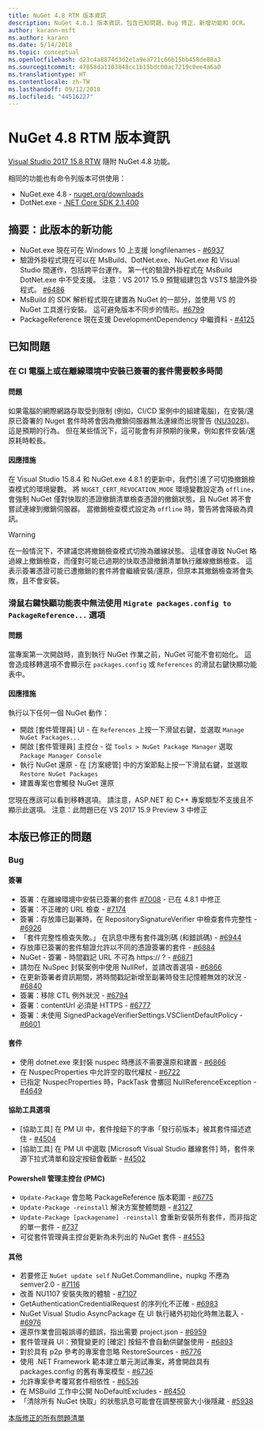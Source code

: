 ```yaml
---
title: NuGet 4.8 RTM 版本資訊
description: NuGet 4.8.1 版本資訊，包含已知問題、Bug 修正、新增功能和 DCR。
author: karann-msft
ms.author: karann
ms.date: 5/14/2018
ms.topic: conceptual
ms.openlocfilehash: d23c4a8874d3d2e1a9ea721c66b15bb458de88a3
ms.sourcegitcommit: 47858da1103848cc1b15bdc00ac7219c0ee4a6a0
ms.translationtype: HT
ms.contentlocale: zh-TW
ms.lasthandoff: 09/12/2018
ms.locfileid: "44516227"
---
```

# <a name="nuget-48-rtm-release-notes"></a>NuGet 4.8 RTM 版本資訊

[Visual Studio 2017 15.8 RTW](https://www.visualstudio.com/news/releasenotes/vs2017-relnotes) 隨附 NuGet 4.8 功能。

相同的功能也有命令列版本可供使用：
* NuGet.exe 4.8 - [nuget.org/downloads](https://nuget.org/downloads)
* DotNet.exe - [.NET Core SDK 2.1.400](https://www.microsoft.com/net/download/visual-studio-sdks)


## <a name="summary-whats-new-in-this-release"></a>摘要：此版本的新功能
* NuGet.exe 現在可在 Windows 10 上支援 longfilenames - [#6937](https://github.com/NuGet/Home/issues/6937)
* 驗證外掛程式現在可以在 MsBuild、DotNet.exe、NuGet.exe 和 Visual Studio 間運作，包括跨平台運作。 第一代的驗證外掛程式在 MsBuild DotNet.exe 中不受支援。 注意：VS 2017 15.9 預覽組建包含 VSTS 驗證外掛程式。 [#6486](https://github.com/NuGet/Home/issues/6486)
* MsBuild 的 SDK 解析程式現在建置為 NuGet 的一部分，並使用 VS 的 NuGet 工具進行安裝。 這可避免版本不同步的情形。[#6799](https://github.com/NuGet/Home/issues/6799)
* PackageReference 現在支援 DevelopmentDependency 中繼資料 - [#4125](https://github.com/NuGet/Home/issues/4125)

## <a name="known-issues"></a>已知問題
### <a name="installing-signed-packages-on-a-ci-machine-or-in-an-offline-environment-takes-longer-than-usual"></a>在 CI 電腦上或在離線環境中安裝已簽署的套件需要較多時間

#### <a name="issue"></a>問題
如果電腦的網際網路存取受到限制 (例如，CI/CD 案例中的組建電腦)，在安裝/還原已簽署的 Nuget 套件時將會因為撤銷伺服器無法連線而出現警告 ([NU3028](https://docs.microsoft.com/en-us/nuget/reference/errors-and-warnings/nu3028))。 這是預期的行為。 但在某些情況下，這可能會有非預期的後果，例如套件安裝/還原耗時較長。

#### <a name="workaround"></a>因應措施
在 Visual Studio 15.8.4 和 NuGet.exe 4.8.1 的更新中，我們引進了可切換撤銷檢查模式的環境變數。
將 `NUGET_CERT_REVOCATION_MODE` 環境變數設定為 `offline`，會強制 NuGet 僅對快取的憑證撤銷清單檢查憑證的撤銷狀態，且 NuGet 將不會嘗試連線到撤銷伺服器。 當撤銷檢查模式設定為 `offline` 時，警告將會降級為資訊。

> [!Warning]
> 在一般情況下，不建議您將撤銷檢查模式切換為離線狀態。 這樣會導致 NuGet 略過線上撤銷檢查，而僅對可能已過期的快取憑證撤銷清單執行離線撤銷檢查。 這表示簽署憑證可能已遭撤銷的套件將會繼續安裝/還原，但原本其撤銷檢查將會失敗，且不會安裝。

### <a name="the-migrate-packagesconfig-to-packagereference-option-is-not-available-in-the-right-click-context-menu"></a>滑鼠右鍵快顯功能表中無法使用 `Migrate packages.config to PackageReference...` 選項

#### <a name="issue"></a>問題

當專案第一次開啟時，直到執行 NuGet 作業之前，NuGet 可能不會初始化。 這會造成移轉選項不會顯示在 `packages.config` 或 `References` 的滑鼠右鍵快顯功能表中。

#### <a name="workaround"></a>因應措施

執行以下任何一個 NuGet 動作：
* 開啟 [套件管理員] UI - 在 `References` 上按一下滑鼠右鍵，並選取 `Manage NuGet Packages...`
* 開啟 [套件管理員] 主控台 - 從 `Tools > NuGet Package Manager` 選取 `Package Manager Console`
* 執行 NuGet 還原 - 在 [方案總管] 中的方案節點上按一下滑鼠右鍵，並選取 `Restore NuGet Packages`
* 建置專案也會觸發 NuGet 還原

您現在應該可以看到移轉選項。 請注意，ASP.NET 和 C++ 專案類型不支援且不顯示此選項。
注意：此問題已在 VS 2017 15.9 Preview 3 中修正

## <a name="issues-fixed-in-this-release"></a>本版已修正的問題

### <a name="bugs"></a>Bug
#### <a name="signing"></a>簽署
* 簽署：在離線環境中安裝已簽署的套件 [#7008](https://github.com/NuGet/Home/issues/7008) - 已在 4.8.1 中修正
* 簽署：不正確的 URL 檢查 - [#7174](https://github.com/NuGet/Home/issues/7174)
* 簽署：存放庫已副署時，在 RepositorySignatureVerifier 中檢查套件完整性 - [#6926](https://github.com/NuGet/Home/issues/6926)
* 「套件完整性檢查失敗。」 在訊息中應有套件識別碼 (和錯誤碼) - [#6944](https://github.com/NuGet/Home/issues/6944)
* 存放庫已簽署的套件驗證允許以不同的憑證簽署的套件 - [#6884](https://github.com/NuGet/Home/issues/6884)
* NuGet - 簽署 - 時間戳記 URL 不可為 https:// ? - [#6871](https://github.com/NuGet/Home/issues/6871)
* 請勿在 NuSpec 封裝案例中使用 NullRef，並請改善選項 - [#6866](https://github.com/NuGet/Home/issues/6866)
* 在更新簽署者資訊期間，將時間戳記新增至副署時發生記憶體無效的狀況 - [#6840](https://github.com/NuGet/Home/issues/6840)
* 簽署：移除 CTL 例外狀況 - [#6794](https://github.com/NuGet/Home/issues/6794)
* 簽署：contentUrl 必須是 HTTPS - [#6777](https://github.com/NuGet/Home/issues/6777)
* 簽署：未使用 SignedPackageVerifierSettings.VSClientDefaultPolicy - [#6601](https://github.com/NuGet/Home/issues/6601)


#### <a name="pack"></a>套件
* 使用 dotnet.exe 來封裝 nuspec 時應該不需要還原和建置 - [#6866](https://github.com/NuGet/Home/issues/6866)
* 在 NuspecProperties 中允許空的取代權杖 - [#6722](https://github.com/NuGet/Home/issues/6722)
* 已指定 NuspecProperties 時，PackTask 會擲回 NullReferenceException - [#4649](https://github.com/NuGet/Home/issues/4649)

#### <a name="accessibility"></a>協助工具選項
* [協助工具] 在 PM UI 中，套件按鈕下的字串「發行前版本」被其套件描述遮住 - [#4504](https://github.com/NuGet/Home/issues/4504)
* [協助工具] 在 PM UI 中選取 [Microsoft Visual Studio 離線套件] 時，套件來源下拉式清單和設定按鈕會截斷 - [#4502](https://github.com/NuGet/Home/issues/4502)

#### <a name="powershell-management-console-pmc"></a>Powershell 管理主控台 (PMC)
* `Update-Package` 會忽略 PackageReference 版本範圍 - [#6775](https://github.com/NuGet/Home/issues/6775)
* `Update-Package -reinstall` 解決方案整體問題 - [#3127](https://github.com/NuGet/Home/issues/3127)
* `Update-Package [packagename] -reinstall` 會重新安裝所有套件，而非指定的單一套件 - [#737](https://github.com/NuGet/Home/issues/737)
* 可從套件管理員主控台更新為未列出的 NuGet 套件 - [#4553](https://github.com/NuGet/Home/issues/4553)

#### <a name="misc"></a>其他
* 若要修正 `NuGet update self` NuGet.Commandline，nupkg 不應為 semver2.0 - [#7116](https://github.com/NuGet/Home/issues/7116)
* 改善 NU1107 安裝失敗的體驗 - [#7107](https://github.com/NuGet/Home/issues/7107)
* GetAuthenticationCredentialRequest 的序列化不正確 - [#6983](https://github.com/NuGet/Home/issues/6983)
* NuGet Visual Studio AsyncPackage 在 UI 執行緒外初始化時無法載入 - [#6976](https://github.com/NuGet/Home/issues/6976)
* 還原作業會回報誤導的錯誤，指出需要 project.json - [#6959](https://github.com/NuGet/Home/issues/6959)
* 套件管理員 UI：預覽變更的 [確定] 按鈕不會自動供鍵盤使用 - [#6893](https://github.com/NuGet/Home/issues/6893)
* 對於具有 p2p 參考的專案會忽略 RestoreSources - [#6776](https://github.com/NuGet/Home/issues/6776)
* 使用 .NET Framework 範本建立單元測試專案，將會開啟具有 packages.config 的舊有專案模型 - [#6736](https://github.com/NuGet/Home/issues/6736)
* 允許專案參考覆寫套件相依性 - [#6536](https://github.com/NuGet/Home/issues/6536)
* 在 MSBuild 工作中公開 NoDefaultExcludes - [#6450](https://github.com/NuGet/Home/issues/6450)
* 「清除所有 NuGet 快取」的狀態訊息可能會在調整視窗大小後隱藏 - [#5938](https://github.com/NuGet/Home/issues/5938)


[本版修正的所有問題清單](https://github.com/NuGet/Home/issues?q=is%3Aissue+is%3Aclosed+milestone%3A%224.8")
